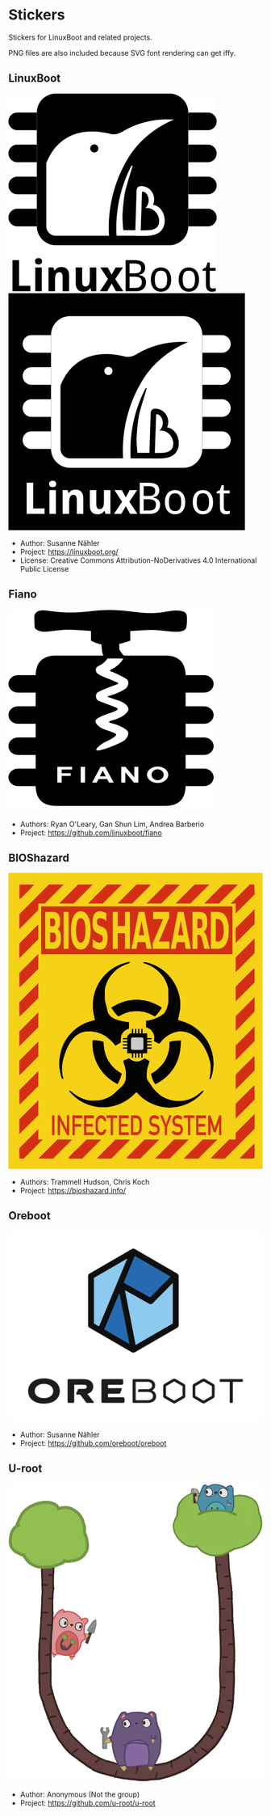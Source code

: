 # Stickers

Stickers for LinuxBoot and related projects.

PNG files are also included because SVG font rendering can get iffy.

## LinuxBoot

![LinuxBoot](linuxboot-white.png)
![LinuxBoot](linuxboot-black.png)

* Author: Susanne Nähler
* Project: https://linuxboot.org/
* License: Creative Commons Attribution-NoDerivatives 4.0 International Public License

## Fiano

![Fiano](fiano.svg)

* Authors: Ryan O'Leary, Gan Shun Lim, Andrea Barberio
* Project: https://github.com/linuxboot/fiano

## BIOShazard

![BIOShazard](bioshazard.png)

* Authors: Trammell Hudson, Chris Koch
* Project: https://bioshazard.info/

## Oreboot

![Oreboot](oreboot.png)

* Author: Susanne Nähler
* Project: https://github.com/oreboot/oreboot

## U-root

![U-root](uroot.png)

* Author: Anonymous (Not the group)
* Project: https://github.com/u-root/u-root

